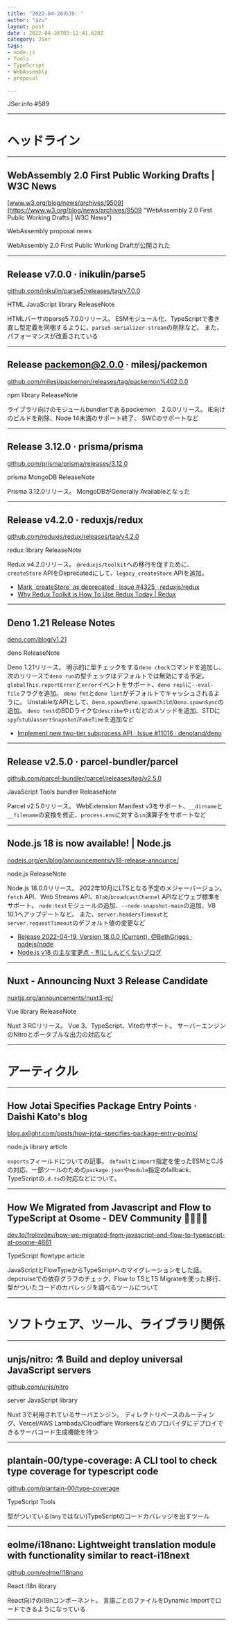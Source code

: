 ```yaml
---
title: "2022-04-26のJS: "
author: "azu"
layout: post
date : 2022-04-26T03:12:41.628Z
category: JSer
tags:
- node.js
- Tools
- TypeScript
- WebAssembly
- proposal

---
```


JSer.info #589

----

<h1 class="site-genre">ヘッドライン</h1>

----

## WebAssembly 2.0 First Public Working Drafts | W3C News
[www.w3.org/blog/news/archives/9509](https://www.w3.org/blog/news/archives/9509 "WebAssembly 2.0 First Public Working Drafts | W3C News")
<p class="jser-tags jser-tag-icon"><span class="jser-tag">WebAssembly</span> <span class="jser-tag">proposal</span> <span class="jser-tag">news</span></p>

WebAssembly 2.0 First Public Working Draftが公開された


----

## Release v7.0.0 · inikulin/parse5
[github.com/inikulin/parse5/releases/tag/v7.0.0](https://github.com/inikulin/parse5/releases/tag/v7.0.0 "Release v7.0.0 · inikulin/parse5")
<p class="jser-tags jser-tag-icon"><span class="jser-tag">HTML</span> <span class="jser-tag">JavaScript</span> <span class="jser-tag">library</span> <span class="jser-tag">ReleaseNote</span></p>

HTMLパーサのparse5 7.0.0リリース。
ESMモジュール化、TypeScriptで書き直し型定義を同梱するように、`parse5-serializer-stream`の削除など。
また、パフォーマンスが改善されている


----

## Release packemon@2.0.0 · milesj/packemon
[github.com/milesj/packemon/releases/tag/packemon%402.0.0](https://github.com/milesj/packemon/releases/tag/packemon%402.0.0 "Release packemon@2.0.0 · milesj/packemon")
<p class="jser-tags jser-tag-icon"><span class="jser-tag">npm</span> <span class="jser-tag">library</span> <span class="jser-tag">ReleaseNote</span></p>

ライブラリ向けのモジュールbundlerであるpackemon　2.0.0リリース。
IE向けのビルドを削除、Node 14未満のサポート終了、
SWCのサポートなど


----

## Release 3.12.0 · prisma/prisma
[github.com/prisma/prisma/releases/3.12.0](https://github.com/prisma/prisma/releases/3.12.0 "Release 3.12.0 · prisma/prisma")
<p class="jser-tags jser-tag-icon"><span class="jser-tag">prisma</span> <span class="jser-tag">MongoDB</span> <span class="jser-tag">ReleaseNote</span></p>

Prisma 3.12.0リリース。
MongoDBがGenerally Availableとなった


----

## Release v4.2.0 · reduxjs/redux
[github.com/reduxjs/redux/releases/tag/v4.2.0](https://github.com/reduxjs/redux/releases/tag/v4.2.0 "Release v4.2.0 · reduxjs/redux")
<p class="jser-tags jser-tag-icon"><span class="jser-tag">redux</span> <span class="jser-tag">library</span> <span class="jser-tag">ReleaseNote</span></p>

Redux v4.2.0リリース。
`@reduxjs/toolkit`への移行を促すために、`createStore` APIをDeprecatedにして、`legacy_createStore` APIを追加。

- [Mark \`createStore\` as deprecated · Issue #4325 · reduxjs/redux](https://github.com/reduxjs/redux/issues/4325 "Mark \&#x60;createStore\&#x60; as deprecated · Issue #4325 · reduxjs/redux")
- [Why Redux Toolkit is How To Use Redux Today | Redux](https://redux.js.org/introduction/why-rtk-is-redux-today "Why Redux Toolkit is How To Use Redux Today | Redux")

----

## Deno 1.21 Release Notes
[deno.com/blog/v1.21](https://deno.com/blog/v1.21 "Deno 1.21 Release Notes")
<p class="jser-tags jser-tag-icon"><span class="jser-tag">deno</span> <span class="jser-tag">ReleaseNote</span></p>

Deno 1.21リリース。
明示的に型チェックをする`deno check`コマンドを追加し、次のリリースで`deno run`の型チェックはデフォルトでは無効にする予定。
`globalThis.reportError`と`error`イベントをサポート、`deno repl`に`--eval-file`フラグを追加。
`deno fmt`と`deno lint`がデフォルトでキャッシュされるように。
UnstableなAPIとして、`Deno.spawn`/`Deno.spawnChild`/`Deno.spawnSync`の追加。
`deno test`のBDDライクな`describe`や`it`などのメソッドを追加、STDに`spy`/`stub`/`assertSnapshot`/`FakeTime`を追加など

- [Implement new two-tier subprocess API · Issue #11016 · denoland/deno](https://github.com/denoland/deno/issues/11016 "Implement new two-tier subprocess API · Issue #11016 · denoland/deno")

----

## Release v2.5.0 · parcel-bundler/parcel
[github.com/parcel-bundler/parcel/releases/tag/v2.5.0](https://github.com/parcel-bundler/parcel/releases/tag/v2.5.0 "Release v2.5.0 · parcel-bundler/parcel")
<p class="jser-tags jser-tag-icon"><span class="jser-tag">JavaScript</span> <span class="jser-tag">Tools</span> <span class="jser-tag">bundler</span> <span class="jser-tag">ReleaseNote</span></p>

Parcel v2.5.0リリース。
WebExtension Manifest v3をサポート、`__dirname`と`__filename`の変換を修正、`process.env`に対する`in`演算子をサポートなど


----

## Node.js 18 is now available! | Node.js
[nodejs.org/en/blog/announcements/v18-release-announce/](https://nodejs.org/en/blog/announcements/v18-release-announce/ "Node.js 18 is now available! | Node.js")
<p class="jser-tags jser-tag-icon"><span class="jser-tag">node.js</span> <span class="jser-tag">ReleaseNote</span></p>

Node.js 18.0.0リリース。
2022年10月にLTSとなる予定のメジャーバージョン。
`fetch` API、Web Streams API、`Blob`/`broadcastChannel` APIなどウェブ標準をサポート。
`node:test`モジュールの追加、`--node-snapshot-main`の追加、V8 10.1へアップデートなど。
また、`server.headersTimeout`と`server.requestTimeout`のデフォルト値の変更など

- [Release 2022-04-19, Version 18.0.0 (Current), @BethGriggs · nodejs/node](https://github.com/nodejs/node/releases/tag/v18.0.0 "Release 2022-04-19, Version 18.0.0 (Current), @BethGriggs · nodejs/node")
- [Node.js v18 の主な変更点 - 別にしんどくないブログ](https://shisama.hatenablog.com/entry/2022/04/20/011103 "Node.js v18 の主な変更点 - 別にしんどくないブログ")

----

## Nuxt - Announcing Nuxt 3 Release Candidate
[nuxtjs.org/announcements/nuxt3-rc/](https://nuxtjs.org/announcements/nuxt3-rc/ "Nuxt - Announcing Nuxt 3 Release Candidate")
<p class="jser-tags jser-tag-icon"><span class="jser-tag">Vue</span> <span class="jser-tag">library</span> <span class="jser-tag">ReleaseNote</span></p>

Nuxt 3 RCリリース。
Vue 3、TypeScript、Viteのサポート。
サーバーエンジンのNitroとポータブルな出力の対応など


----
<h1 class="site-genre">アーティクル</h1>

----

## How Jotai Specifies Package Entry Points · Daishi Kato&#039;s blog
[blog.axlight.com/posts/how-jotai-specifies-package-entry-points/](https://blog.axlight.com/posts/how-jotai-specifies-package-entry-points/ "How Jotai Specifies Package Entry Points · Daishi Kato&#039;s blog")
<p class="jser-tags jser-tag-icon"><span class="jser-tag">node.js</span> <span class="jser-tag">library</span> <span class="jser-tag">article</span></p>

`exports`フィールドについての記事。
`default`と`import`指定を使ったESMとCJSの対応、一部ツールのための`package.json`や`module`指定のfallback、TypeScriptの`.d.ts`の対応などについて。


----

## How We Migrated from Javascript and Flow to TypeScript at Osome - DEV Community 👩‍💻👨‍💻
[dev.to/frolovdev/how-we-migrated-from-javascript-and-flow-to-typescript-at-osome-4661](https://dev.to/frolovdev/how-we-migrated-from-javascript-and-flow-to-typescript-at-osome-4661 "How We Migrated from Javascript and Flow to TypeScript at Osome - DEV Community 👩‍💻👨‍💻")
<p class="jser-tags jser-tag-icon"><span class="jser-tag">TypeScript</span> <span class="jser-tag">flowtype</span> <span class="jser-tag">article</span></p>

JavaScriptとFlowTypeからTypeScriptへのマイグレーションをした話。
depcruiseでの依存グラフのチェック、Flow to TSとTS Migrateを使った移行、型がついたコードのカバレッジを調べるツールについて


----
<h1 class="site-genre">ソフトウェア、ツール、ライブラリ関係</h1>

----

## unjs/nitro: ⚗️ Build and deploy universal JavaScript servers
[github.com/unjs/nitro](https://github.com/unjs/nitro "unjs/nitro: ⚗️ Build and deploy universal JavaScript servers")
<p class="jser-tags jser-tag-icon"><span class="jser-tag">server</span> <span class="jser-tag">JavaScript</span> <span class="jser-tag">library</span></p>

Nuxt 3で利用されているサーバエンジン。
ディレクトリベースのルーティング、Vercel/AWS Lambada/Cloudflare Workersなどのプロバイダにデプロイできるサーバコード生成機能を持つ


----

## plantain-00/type-coverage: A CLI tool to check type coverage for typescript code
[github.com/plantain-00/type-coverage](https://github.com/plantain-00/type-coverage "plantain-00/type-coverage: A CLI tool to check type coverage for typescript code")
<p class="jser-tags jser-tag-icon"><span class="jser-tag">TypeScript</span> <span class="jser-tag">Tools</span></p>

型がついている(`any`ではない)TypeScriptのコードカバレッジを出すツール


----

## eolme/i18nano: Lightweight translation module with functionality similar to react-i18next
[github.com/eolme/i18nano](https://github.com/eolme/i18nano "eolme/i18nano: Lightweight translation module with functionality similar to react-i18next")
<p class="jser-tags jser-tag-icon"><span class="jser-tag">React</span> <span class="jser-tag">i18n</span> <span class="jser-tag">library</span></p>

React向けのi18nコンポーネント。
言語ごとのファイルをDynamic Importでロードできるようになっている


----
